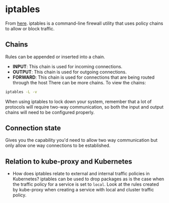 # iptables
From [here](https://www.howtogeek.com/177621/the-beginners-guide-to-iptables-the-linux-firewall/).
iptables is a command-line firewall utility that uses policy chains to allow or block traffic.

## Chains
Rules can be appended or inserted into a chain.
- **INPUT**: This chain is used for incoming connections.
- **OUTPUT**: This chain is used for outgoing connections.
- **FORWARD**: This chain is used for connections that are being routed through the host
There can be more chains. To view the chains:
```bash
iptables -L -v
```
When using iptables to lock down your system, remember that a lot of protocols will require two-way communication, so both the input and output chains will need to be configured properly.

## Connection state
Gives you the capability you'd need to allow two way communication but only allow one way connections to be established.

## Relation to kube-proxy and Kubernetes
- How does iptables relate to external and internal traffic policies in Kubernetes? iptables can be used to drop packages as is the case when the traffic policy for a service is set to `local`. Look at the rules created by kube-proxy when creating a service with local and cluster traffic policy.